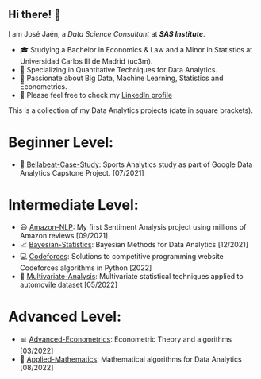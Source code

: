## Hi there! 👋

I am José Jaén, a *Data Science Consultant* at ***SAS Institute***.

- :mortar_board: Studying a Bachelor in Economics & Law and a Minor in Statistics at Universidad Carlos III de Madrid (uc3m).
- 🔭 Specializing in Quantitative Techniques for Data Analytics.
- 🤔 Passionate about Big Data, Machine Learning, Statistics and Econometrics.
- 💬 Please feel free to check my [LinkedIn profile](https://www.linkedin.com/in/jose-jaen/)

This is a collection of my Data Analytics projects (date in square brackets).

# Beginner Level:

- :runner: [Bellabeat-Case-Study](https://github.com/jose-jaen/Bellabeat-Case-Study): Sports Analytics study as part of Google Data Analytics Capstone Project. [07/2021]


# Intermediate Level:

- :smiley: [Amazon-NLP](https://github.com/jose-jaen/Amazon-NLP): My first Sentiment Analysis project using millions of Amazon reviews [09/2021]
- :chart_with_upwards_trend: [Bayesian-Statistics](https://github.com/jose-jaen/Bayesian-Statistics): Bayesian Methods for Data Analytics [12/2021]
- :computer: [Codeforces](https://github.com/jose-jaen/Codeforces): Solutions to competitive programming website Codeforces algorithms in Python [2022]
- :car: [Multivariate-Analysis](https://github.com/jose-jaen/Multivariate-Analysis): Multivariate statistical techniques applied to automovile dataset [05/2022]


# Advanced Level:

- :bar_chart: [Advanced-Econometrics](https://github.com/jose-jaen/Advanced-Econometrics): Econometric Theory and algorithms [03/2022]
- :triangular_ruler: [Applied-Mathematics](https://github.com/jose-jaen/Applied-Mathematics): Mathematical algorithms for Data Analytics [08/2022]
